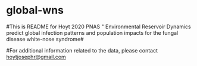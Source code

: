 # global-wns

#This is README for Hoyt 2020 PNAS " Environmental Reservoir Dynamics predict global infection patterns and population impacts for the fungal disease white-nose syndrome#

#For additional information related to the data, please contact hoytjosephr@gmail.com

